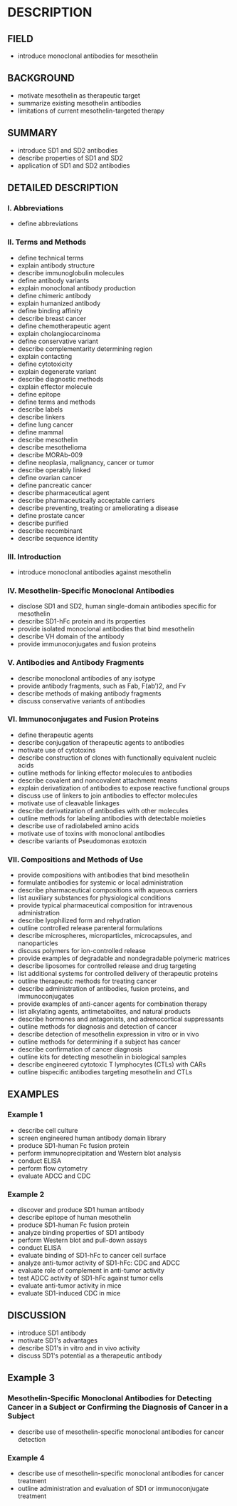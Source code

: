 # DESCRIPTION

## FIELD

- introduce monoclonal antibodies for mesothelin

## BACKGROUND

- motivate mesothelin as therapeutic target
- summarize existing mesothelin antibodies
- limitations of current mesothelin-targeted therapy

## SUMMARY

- introduce SD1 and SD2 antibodies
- describe properties of SD1 and SD2
- application of SD1 and SD2 antibodies

## DETAILED DESCRIPTION

### I. Abbreviations

- define abbreviations

### II. Terms and Methods

- define technical terms
- explain antibody structure
- describe immunoglobulin molecules
- define antibody variants
- explain monoclonal antibody production
- define chimeric antibody
- explain humanized antibody
- define binding affinity
- describe breast cancer
- define chemotherapeutic agent
- explain cholangiocarcinoma
- define conservative variant
- describe complementarity determining region
- explain contacting
- define cytotoxicity
- explain degenerate variant
- describe diagnostic methods
- explain effector molecule
- define epitope
- define terms and methods
- describe labels
- describe linkers
- define lung cancer
- define mammal
- describe mesothelin
- describe mesothelioma
- describe MORAb-009
- define neoplasia, malignancy, cancer or tumor
- describe operably linked
- define ovarian cancer
- define pancreatic cancer
- describe pharmaceutical agent
- describe pharmaceutically acceptable carriers
- describe preventing, treating or ameliorating a disease
- define prostate cancer
- describe purified
- describe recombinant
- describe sequence identity

### III. Introduction

- introduce monoclonal antibodies against mesothelin

### IV. Mesothelin-Specific Monoclonal Antibodies

- disclose SD1 and SD2, human single-domain antibodies specific for mesothelin
- describe SD1-hFc protein and its properties
- provide isolated monoclonal antibodies that bind mesothelin
- describe VH domain of the antibody
- provide immunoconjugates and fusion proteins

### V. Antibodies and Antibody Fragments

- describe monoclonal antibodies of any isotype
- provide antibody fragments, such as Fab, F(ab′)2, and Fv
- describe methods of making antibody fragments
- discuss conservative variants of antibodies

### VI. Immunoconjugates and Fusion Proteins

- define therapeutic agents
- describe conjugation of therapeutic agents to antibodies
- motivate use of cytotoxins
- describe construction of clones with functionally equivalent nucleic acids
- outline methods for linking effector molecules to antibodies
- describe covalent and noncovalent attachment means
- explain derivatization of antibodies to expose reactive functional groups
- discuss use of linkers to join antibodies to effector molecules
- motivate use of cleavable linkages
- describe derivatization of antibodies with other molecules
- outline methods for labeling antibodies with detectable moieties
- describe use of radiolabeled amino acids
- motivate use of toxins with monoclonal antibodies
- describe variants of Pseudomonas exotoxin

### VII. Compositions and Methods of Use

- provide compositions with antibodies that bind mesothelin
- formulate antibodies for systemic or local administration
- describe pharmaceutical compositions with aqueous carriers
- list auxiliary substances for physiological conditions
- provide typical pharmaceutical composition for intravenous administration
- describe lyophilized form and rehydration
- outline controlled release parenteral formulations
- describe microspheres, microparticles, microcapsules, and nanoparticles
- discuss polymers for ion-controlled release
- provide examples of degradable and nondegradable polymeric matrices
- describe liposomes for controlled release and drug targeting
- list additional systems for controlled delivery of therapeutic proteins
- outline therapeutic methods for treating cancer
- describe administration of antibodies, fusion proteins, and immunoconjugates
- provide examples of anti-cancer agents for combination therapy
- list alkylating agents, antimetabolites, and natural products
- describe hormones and antagonists, and adrenocortical suppressants
- outline methods for diagnosis and detection of cancer
- describe detection of mesothelin expression in vitro or in vivo
- outline methods for determining if a subject has cancer
- describe confirmation of cancer diagnosis
- outline kits for detecting mesothelin in biological samples
- describe engineered cytotoxic T lymphocytes (CTLs) with CARs
- outline bispecific antibodies targeting mesothelin and CTLs

## EXAMPLES

### Example 1

- describe cell culture
- screen engineered human antibody domain library
- produce SD1-human Fc fusion protein
- perform immunoprecipitation and Western blot analysis
- conduct ELISA
- perform flow cytometry
- evaluate ADCC and CDC

### Example 2

- discover and produce SD1 human antibody
- describe epitope of human mesothelin
- produce SD1-human Fc fusion protein
- analyze binding properties of SD1 antibody
- perform Western blot and pull-down assays
- conduct ELISA
- evaluate binding of SD1-hFc to cancer cell surface
- analyze anti-tumor activity of SD1-hFc: CDC and ADCC
- evaluate role of complement in anti-tumor activity
- test ADCC activity of SD1-hFc against tumor cells
- evaluate anti-tumor activity in mice
- evaluate SD1-induced CDC in mice

## DISCUSSION

- introduce SD1 antibody
- motivate SD1's advantages
- describe SD1's in vitro and in vivo activity
- discuss SD1's potential as a therapeutic antibody

## Example 3

### Mesothelin-Specific Monoclonal Antibodies for Detecting Cancer in a Subject or Confirming the Diagnosis of Cancer in a Subject

- describe use of mesothelin-specific monoclonal antibodies for cancer detection

### Example 4

- describe use of mesothelin-specific monoclonal antibodies for cancer treatment
- outline administration and evaluation of SD1 or immunoconjugate treatment

